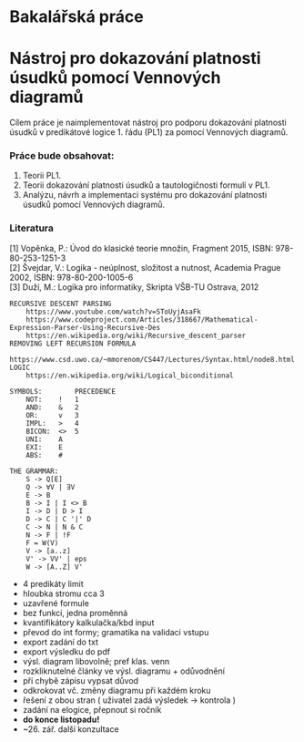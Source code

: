 # Bakalářská práce
# Nástroj pro dokazování platnosti úsudků pomocí Vennových diagramů

Cílem práce je naimplementovat nástroj pro podporu dokazování platnosti úsudků v predikátové logice 1. řádu (PL1) za pomocí Vennových diagramů.

### Práce bude obsahovat:
1. Teorii PL1.
3. Teorii dokazování platnosti úsudků a tautologičnosti formulí v PL1.
4. Analýzu, návrh a implementaci systému pro dokazování platnosti úsudků pomocí Vennových diagramů.

### Literatura
[1] Vopěnka, P.: Úvod do klasické teorie množin, Fragment 2015, ISBN: 978-80-253-1251-3  
[2] Švejdar, V.: Logika - neúplnost, složitost a nutnost, Academia Prague 2002, ISBN: 978-80-200-1005-6  
[3] Duží, M.: Logika pro informatiky, Skripta VŠB-TU Ostrava, 2012


    RECURSIVE DESCENT PARSING
        https://www.youtube.com/watch?v=SToUyjAsaFk
        https://www.codeproject.com/Articles/318667/Mathematical-Expression-Parser-Using-Recursive-Des
        https://en.wikipedia.org/wiki/Recursive_descent_parser
    REMOVING LEFT RECURSION FORMULA
        https://www.csd.uwo.ca/~mmorenom/CS447/Lectures/Syntax.html/node8.html
    LOGIC
        https://en.wikipedia.org/wiki/Logical_biconditional

    SYMBOLS:        PRECEDENCE
        NOT:    !   1
        AND:    &   2  
        OR:     v   3
        IMPL:   >   4
        BICON:  <>  5
        UNI:    A
        EXI:    E
        ABS:    #
    
    THE GRAMMAR:
        S -> Q[E]
        Q -> ∀V | ∃V
        E -> B
        B -> I | I <> B
        I -> D | D > I
        D -> C | C '|' D
        C -> N | N & C
        N -> F | !F
        F = W(V)
        V -> [a..z]
        V' -> VV' | eps
        W -> [A..Z] V'

* 4 predikáty limit
* hloubka stromu cca 3
* uzavřené formule
* bez funkcí, jedna proměnná
* kvantifikátory kalkulačka/kbd input
* převod do int formy; gramatika na validaci vstupu
* export zadání do txt
* export výsledku do pdf
* výsl. diagram libovolně; pref klas. venn
* rozkliknutelné články ve výsl. diagramu + odůvodnění
* při chybě zápisu vypsat důvod
* odkrokovat vč. změny diagramu při každém kroku
* řešení z obou stran ( uživatel zadá výsledek -> kontrola )
* zadání na elogice, přepnout si ročník 
* **do konce listopadu!**
* ~26. zář. další konzultace